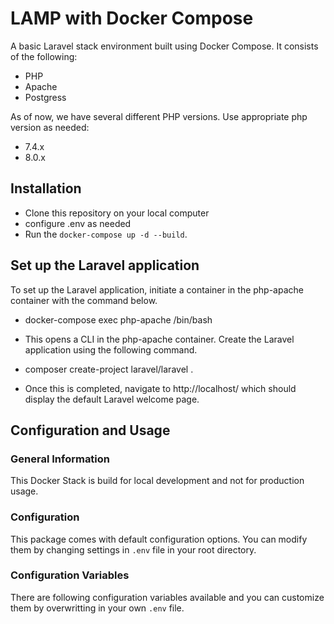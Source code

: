 #  LAMP with Docker Compose

A basic Laravel stack environment built using Docker Compose. It consists of the following:

* PHP
* Apache
* Postgress

As of now, we have several different PHP versions. Use appropriate php version as needed:

* 7.4.x
* 8.0.x

 
##  Installation
 
* Clone this repository on your local computer
* configure .env as needed 
* Run the `docker-compose up -d --build`.

## Set up the Laravel application

To set up the Laravel application, initiate a container in the php-apache container with the command below.

* docker-compose exec php-apache /bin/bash

* This opens a CLI in the php-apache container. Create the Laravel application using the following command.

* composer create-project laravel/laravel .

* Once this is completed, navigate to http://localhost/ which should display the default Laravel welcome page.

##  Configuration and Usage

### General Information 
This Docker Stack is build for local development and not for production usage.

### Configuration
This package comes with default configuration options. You can modify them by changing settings in `.env` file in your root directory.

### Configuration Variables
There are following configuration variables available and you can customize them by overwritting in your own `.env` file.

